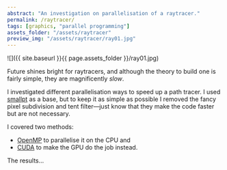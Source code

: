 ```yaml
---
abstract: "An investigation on parallelisation of a raytracer."
permalink: /raytracer/
tags: [graphics, "parallel programming"]
assets_folder: "/assets/raytracer"
preview_img: "/assets/raytracer/ray01.jpg"
---
```


![]({{ site.baseurl }}{{ page.assets_folder }}/ray01.jpg)

Future shines bright for raytracers, and although the theory to build one is fairly simple, they are magnificently *slow*.

<!--<div style="background-color: red; height: 40px; width: calc(100vw - 40px); position: relative; left: 50%; margin-left: calc(-50vw + 20px); margin-bottom: 2.8em; margin-top: 2.8em;">
</div>-->

I investigated different parallelisation ways to speed up a path tracer. I used [smallpt](http://www.kevinbeason.com/smallpt/) as a base, but to keep it as simple as possible I removed the fancy pixel subdivision and tent filter—just know that they make the code faster but are not necessary.

I covered two methods:
* [OpenMP](https://www.openmp.org/) to parallelise it on the CPU and
* [CUDA](https://developer.nvidia.com/cuda-zone) to make the GPU do the job instead.

The results...
